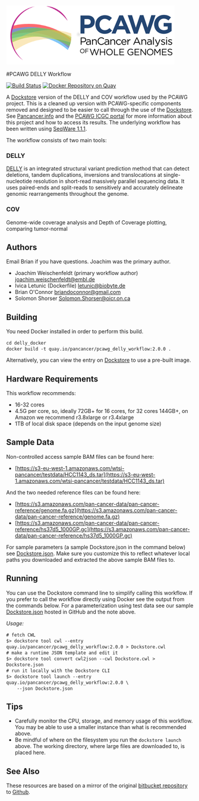 ![pcawg logo](img/PCAWG-final-small.png "pcawg logo")

#PCAWG DELLY Workflow

[![Build Status](https://travis-ci.org/ICGC-TCGA-PanCancer/pcawg_delly_workflow.svg?branch=master)](https://travis-ci.org/ICGC-TCGA-PanCancer/pcawg_delly_workflow) [![Docker Repository on Quay](https://quay.io/repository/pancancer/pcawg-sanger-cgp-workflow/status "Docker Repository on Quay")](https://quay.io/repository/pancancer/pcawg-sanger-cgp-workflow)

A [Dockstore](http://dockstore.org) version of the DELLY and COV workflow used by the PCAWG project. This is a cleaned up version with PCAWG-specific components removed and designed to be easier to call through the use of the [Dockstore](http://dockstore.org). See [Pancancer.info](http://pancancer.info) and the [PCAWG ICGC portal](https://dcc.icgc.org/pcawg) for more information about this project and how to access its results. The underlying workflow has been written using [SeqWare 1.1.1](http://seqware.io).

The workflow consists of two main tools:

### DELLY

[DELLY](https://github.com/tobiasrausch/delly) is an integrated structural variant prediction method that can detect deletions, tandem duplications, inversions and translocations at single-nucleotide resolution in short-read massively parallel sequencing data. It uses paired-ends and split-reads to sensitively and accurately delineate genomic rearrangements throughout the genome.

### COV

Genome-wide coverage analysis and Depth of Coverage plotting, comparing tumor-normal

## Authors

Email Brian if you have questions.  Joachim was the primary author.

* Joachim Weischenfeldt (primary workflow author) <joachim.weischenfeldt@embl.de>
* Ivica Letunic (Dockerfile) <letunic@biobyte.de>
* Brian O'Connor <briandoconnor@gmail.com>
* Solomon Shorser <Solomon.Shorser@oicr.on.ca>

## Building

You need Docker installed in order to perform this build.

    cd delly_docker
    docker build -t quay.io/pancancer/pcawg_delly_workflow:2.0.0 .

Alternatively, you can view the entry on [Dockstore](https://www.dockstore.org/containers/quay.io/pancancer/pcawg_delly_workflow) to use a pre-built image.

## Hardware Requirements

This workflow recommends:

* 16-32 cores
* 4.5G per core, so, ideally 72GB+ for 16 cores, for 32 cores 144GB+, on Amazon we recommend r3.8xlarge or r3.4xlarge
* 1TB of local disk space (depends on the input genome size)

## Sample Data

Non-controlled access sample BAM files can be found here:

* [https://s3-eu-west-1.amazonaws.com/wtsi-pancancer/testdata/HCC1143_ds.tar](https://s3-eu-west-1.amazonaws.com/wtsi-pancancer/testdata/HCC1143_ds.tar)

And the two needed reference files can be found here:

* [https://s3.amazonaws.com/pan-cancer-data/pan-cancer-reference/genome.fa.gz](https://s3.amazonaws.com/pan-cancer-data/pan-cancer-reference/genome.fa.gz)
* [https://s3.amazonaws.com/pan-cancer-data/pan-cancer-reference/hs37d5_1000GP.gc](https://s3.amazonaws.com/pan-cancer-data/pan-cancer-reference/hs37d5_1000GP.gc)

For sample parameters (a sample Dockstore.json in the command below) see [Dockstore.json](delly_docker/Dockstore.json).
Make sure you customize this to reflect whatever local paths you downloaded and extracted
the above sample BAM files to.

## Running

You can use the Dockstore command line to simplify calling this workflow.  If you prefer to call the workflow directly using Docker see the output from the commands below.  For a parameterization using test data see our sample [Dockstore.json](https://github.com/ICGC-TCGA-PanCancer/pcawg_delly_workflow/blob/develop/delly_docker/Delly.json) hosted in GitHub and the note above.

*Usage:*

    # fetch CWL
    $> dockstore tool cwl --entry quay.io/pancancer/pcawg_delly_workflow:2.0.0 > Dockstore.cwl
    # make a runtime JSON template and edit it
    $> dockstore tool convert cwl2json --cwl Dockstore.cwl > Dockstore.json
    # run it locally with the Dockstore CLI
    $> dockstore tool launch --entry quay.io/pancancer/pcawg_delly_workflow:2.0.0 \
        --json Dockstore.json

## Tips

* Carefully monitor the CPU, storage, and memory usage of this workflow. You may be able to use a smaller instance than what is recommended above.
* Be mindful of where on the filesystem you run the `dockstore launch` above. The working directory, where large files are downloaded to, is placed here.

## See Also

These resources are based on a mirror of the original [bitbucket repository](https://bitbucket.org/weischen/pcawg-delly-workflow) to [Github](https://github.com/ICGC-TCGA-PanCancer/pcawg_delly_workflow).


